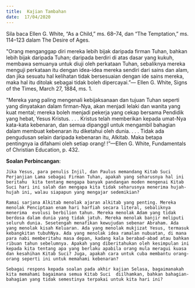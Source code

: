 ```yaml
---
title:  Kajian Tambahan
date:  17/04/2020
---
```


Sila baca Ellen G. White, “As a Child,” ms. 68–74, dan “The Temptation,” ms. 114–123 dalam The Desire of Ages.

"Orang menganggap diri mereka lebih bijak daripada firman Tuhan, bahkan lebih bijak daripada Tuhan; daripada berdiri di atas dasar yang kukuh,  membawa semuanya untuk diuji oleh perkataan Tuhan, sebaliknya mereka menguji perkataan itu dengan idea-idea mereka sendiri dari sains dan alam, dan jika sesuatu hal kelihatan tidak bersesuaian dengan ide sains mereka, maka hal itu ditolak sebagai tidak boleh dipercayai.”— Ellen G. White, Signs of the Times, March 27, 1884, ms. 1.

"Mereka yang paling mengenali kebijaksanaan dan tujuan Tuhan seperti yang dinyatakan dalam firman-Nya, akan menjadi lelaki dan wanita yang kuat mental;  mereka boleh menjadi pekerja yang cekap bersama Pendidik yang hebat, Yesus Kristus. . . . Kristus telah memberikan kepada umat-Nya kata-kata kebenaran, dan semua dipanggil untuk mengambil bahagian dalam membuat kebenaran itu diketahui oleh dunia. . . . Tidak ada pengudusan selain daripada kebenaran itu, Alkitab. Maka betapa pentingnya ia difahami oleh setiap orang! !”—Ellen G. White, Fundamentals of Christian Education, p. 432.

**Soalan Perbincangan**:

`Jika Yesus, para penulis Injil, dan Paulus memandang Kitab Suci Perjanjian Lama sebagai Firman Tuhan, apakah yang seharusnya hal ini beritahu  kita tentang mengapa banyak pandangan moden mengenai Kitab Suci hari ini salah dan mengapa kita tidak seharusnya menerima hujah-hujah ini, walau siapapun yang mengajar sedemikian?`

`Ramai sarjana Alkitab menolak ajaran alkitab yang penting. Mereka menolak Penciptaan enam hari harfiah secara literal, sebaliknya menerima  evolusi berbilion tahun. Mereka menolak Adam yang tidak berdosa dalam dunia yang tidak jatuh. Mereka menolak banjir meliputi seluruh dunia. Sesetengah menafikan kewujudan sebenar Abraham. Ada yang menolak kisah Keluaran. Ada yang menolak mukjizat Yesus, termasuk kebangkitan tubuhNya. Ada yang menolak idea ramalan nubuatan, di mana para nabi memberitahu masa depan, kadang kala berabad-abad atau bahkan ribuan tahun sebelumnya. Apakah yang diberitahukan oleh kesimpulan ini kepada kita tentang apa yang berlaku apabila orang mula meragui kuasa dan kesahihan Kitab Suci? Juga, apakah cara untuk cuba membantu orang-orang seperti ini untuk memahami kebenaran?`

`Sebagai respons kepada soalan pada akhir kajian Selasa, bagaimanakah kita memahami bagaimana semua Kitab Suci  diilhamkan, bahkan bahagian-bahagian yang tidak semestinya terpakai untuk kita hari ini?`